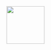 <div id="header" align="center">
  <img src="https://media.giphy.com/media/3ohhwtQGinneVw1FLy/giphy.gif" width="100"/>
</div>